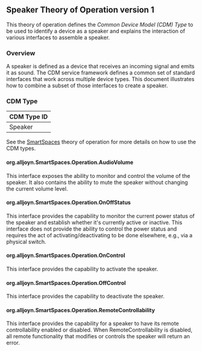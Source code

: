 ## Speaker Theory of Operation version 1

This theory of operation defines the _Common Device Model (CDM) Type_ to be used to identify a device as a speaker and explains the interaction of 
various interfaces to assemble a speaker.

### Overview

A speaker is defined as a device that receives an incoming signal and emits it as sound.
The CDM service framework defines a common set of standard interfaces that work
across multiple device types. This document illustrates how to combine a subset
of those interfaces to create a speaker.

### CDM Type

|  CDM Type ID  |
| ------------- |
| Speaker       |

See the [SmartSpaces](/org.alljoyn.SmartSpaces/theory-of-operation-v2) theory of operation for more details on how to use the CDM types.

#### org.alljoyn.SmartSpaces.Operation.AudioVolume

This interface exposes the ability to monitor and control the volume of the speaker. It also contains the ability
to mute the speaker without changing the current volume level.

#### org.alljoyn.SmartSpaces.Operation.OnOffStatus

This interface provides the capability to monitor the current power status of the speaker and establish whether it's currently 
active or inactive. This interface does not provide the ability to control the power status and requires the act of activating/deactivating 
to be done elsewhere, e.g., via a physical switch.

#### org.alljoyn.SmartSpaces.Operation.OnControl

This interface provides the capability to activate the speaker.

#### org.alljoyn.SmartSpaces.Operation.OffControl

This interface provides the capability to deactivate the speaker.

#### org.alljoyn.SmartSpaces.Operation.RemoteControllability

This interface provides the capability for a speaker to have its remote controllability enabled or disabled. 
When RemoteControllability is disabled, all remote functionality that modifies or controls the speaker will return an error.